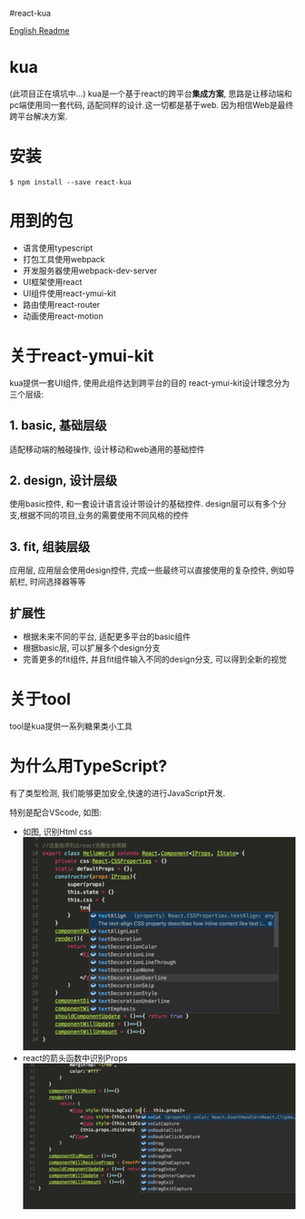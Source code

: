 #react-kua

[English Readme](./README.md)
# kua
(此项目正在填坑中...)
kua是一个基于react的跨平台**集成方案**, 思路是让移动端和pc端使用同一套代码, 适配同样的设计.这一切都是基于web.
因为相信Web是最终跨平台解决方案.

# 安装
```
$ npm install --save react-kua
```

# 用到的包
- 语言使用typescript
- 打包工具使用webpack
- 开发服务器使用webpack-dev-server
- UI框架使用react
- UI组件使用react-ymui-kit
- 路由使用react-router
- 动画使用react-motion

# 关于react-ymui-kit
kua提供一套UI组件, 使用此组件达到跨平台的目的
react-ymui-kit设计理念分为三个层级:

## 1. basic, 基础层级
适配移动端的触碰操作, 设计移动和web通用的基础控件

## 2. design, 设计层级
使用basic控件, 和一套设计语言设计带设计的基础控件.
design层可以有多个分支,根据不同的项目,业务的需要使用不同风格的控件

## 3. fit, 组装层级
应用层, 应用层会使用design控件, 完成一些最终可以直接使用的复杂控件, 例如导航栏, 时间选择器等等

## 扩展性
- 根据未来不同的平台, 适配更多平台的basic组件
- 根据basic层, 可以扩展多个design分支
- 完善更多的fit组件, 并且fit组件输入不同的design分支, 可以得到全新的视觉

# 关于tool
tool是kua提供一系列糖果类小工具

# 为什么用TypeScript?
有了类型检测, 我们能够更加安全,快速的进行JavaScript开发.

特别是配合VScode, 如图:

- 如图, 识别Html css
![如图, 识别Html css](markdownImage/2017-01-31-16-20-31.png)
- react的箭头函数中识别Props
![react的标签中识别Props](markdownImage/2017-01-31-16-45-58.png)